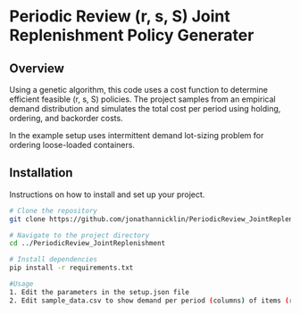 # Periodic Review (r, s, S) Joint Replenishment Policy Generater

## Overview
Using a genetic algorithm, this code uses a cost function to determine efficient feasible (r, s, S) policies. The project samples from an empirical demand distribution and simulates the total cost per period using holding, ordering, and backorder costs.

In the example setup uses intermittent demand lot-sizing problem for ordering loose-loaded containers.

## Installation
Instructions on how to install and set up your project.

```sh
# Clone the repository
git clone https://github.com/jonathannicklin/PeriodicReview_JointReplenishment.git

# Navigate to the project directory
cd ../PeriodicReview_JointReplenishment

# Install dependencies
pip install -r requirements.txt

#Usage
1. Edit the parameters in the setup.json file
2. Edit sample_data.csv to show demand per period (columns) of items (rows)
